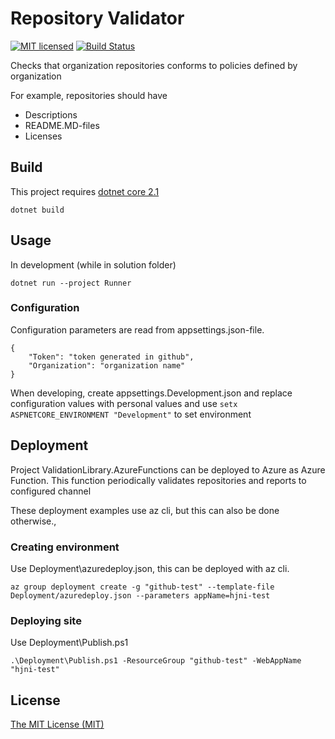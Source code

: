 # Repository Validator
[![MIT licensed](https://img.shields.io/badge/license-MIT-blue.svg)](./LICENSE)
[![Build Status](https://jenkins.protacon.cloud/buildStatus/icon?job=www.github.com/repository-validator/master)](https://jenkins.protacon.cloud/blue/organizations/jenkins/www.github.com%2Frepository-validator/activity)

Checks that organization repositories conforms to policies defined by organization

For example, repositories should have
  * Descriptions
  * README.MD-files
  * Licenses 

## Build
This project requires [dotnet core 2.1](https://www.microsoft.com/net/download)
```
dotnet build
```

## Usage

In development (while in solution folder)
```
dotnet run --project Runner
```

### Configuration

Configuration parameters are read from appsettings.json-file. 
```
{
    "Token": "token generated in github",
    "Organization": "organization name"
}
```

When developing, create appsettings.Development.json and
replace configuration values with personal values
and use `setx ASPNETCORE_ENVIRONMENT "Development"` to set environment

## Deployment
Project ValidationLibrary.AzureFunctions can be deployed to Azure as Azure Function.
This function periodically validates repositories and reports to configured channel

These deployment examples use az cli, but this can also be done otherwise.,

### Creating environment

Use Deployment\azuredeploy.json, this can be deployed with az cli.
```
az group deployment create -g "github-test" --template-file Deployment/azuredeploy.json --parameters appName=hjni-test
```

### Deploying site

Use Deployment\Publish.ps1
```
.\Deployment\Publish.ps1 -ResourceGroup "github-test" -WebAppName "hjni-test"
```

## License

[The MIT License (MIT)](LICENSE)
